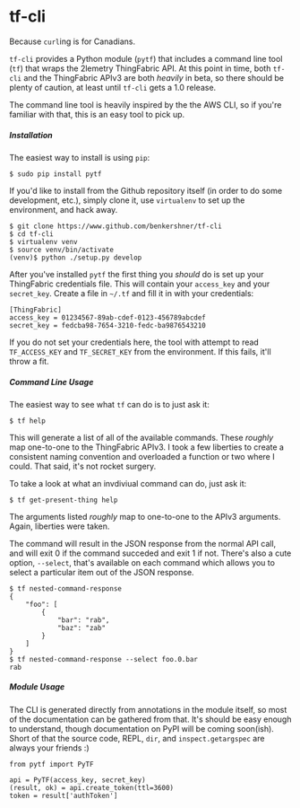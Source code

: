 # tf-cli
Because `curl`ing is for Canadians.

`tf-cli` provides a Python module (`pytf`) that includes a command line tool
(`tf`) that wraps the 2lemetry ThingFabric API. At this point in time, both
`tf-cli` and the ThingFabric APIv3 are both *heavily* in beta, so there should
be plenty of caution, at least until `tf-cli` gets a 1.0 release.

The command line tool is heavily inspired by the the AWS CLI, so if you're
familiar with that, this is an easy tool to pick up.

##### Installation
The easiest way to install is using `pip`:

    $ sudo pip install pytf

If you'd like to install from the Github repository itself (in order to do
some development, etc.), simply clone it, use `virtualenv` to set up the
environment, and hack away.

    $ git clone https://www.github.com/benkershner/tf-cli
    $ cd tf-cli
    $ virtualenv venv
    $ source venv/bin/activate
    (venv)$ python ./setup.py develop

After you've installed `pytf` the first thing you *should* do is set up your
ThingFabric credentials file. This will contain your `access_key` and your
`secret_key`. Create a file in `~/.tf` and fill it in with your credentials:

    [ThingFabric]
    access_key = 01234567-89ab-cdef-0123-456789abcdef
    secret_key = fedcba98-7654-3210-fedc-ba9876543210

If you do not set your credentials here, the tool with attempt to read
`TF_ACCESS_KEY` and `TF_SECRET_KEY` from the environment. If this fails, it'll
throw a fit.

##### Command Line Usage
The easiest way to see what `tf` can do is to just ask it:

    $ tf help

This will generate a list of all of the available commands. These *roughly*
map one-to-one to the ThingFabric APIv3. I took a few liberties to create a
consistent naming convention and overloaded a function or two where I could.
That said, it's not rocket surgery.

To take a look at what an invdiviual command can do, just ask it:

    $ tf get-present-thing help

The arguments listed *roughly* map to one-to-one to the APIv3 arguments.
Again, liberties were taken.

The command will result in the JSON response from the normal API call, and
will exit 0 if the command succeded and exit 1 if not. There's also a cute
option, `--select`, that's available on each command which allows you to
select a particular item out of the JSON response.

    $ tf nested-command-response
    {
        "foo": [
            {
                "bar": "rab",
                "baz": "zab"
            }
        ]
    }
    $ tf nested-command-response --select foo.0.bar
    rab

##### Module Usage
The CLI is generated directly from annotations in the module itself, so most
of the documentation can be gathered from that. It's should be easy enough
to understand, though documentation on PyPI will be coming soon(ish). Short
of that the source code, REPL, `dir`, and `inspect.getargspec` are always
your friends :)

    from pytf import PyTF
    
    api = PyTF(access_key, secret_key)
    (result, ok) = api.create_token(ttl=3600)
    token = result['authToken']
